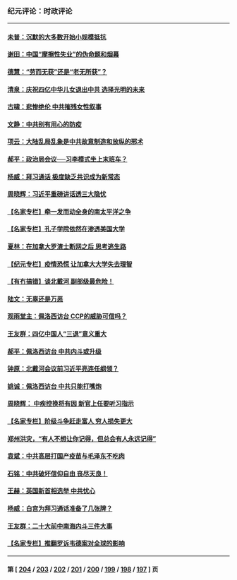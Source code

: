 ### 纪元评论：时政评论
---
#### [未普：沉默的大多数开始小规模抵抗](../../pages/nsc1025/n13791538.md) 
#### [谢田：中国“摩擦性失业”的伪命题和烟幕](../../pages/nsc1025/n13791273.md) 
#### [德慧：“劳而无获”还是“老无所获”？](../../pages/nsc1025/n13791440.md) 
#### [清泉：庆祝四亿中华儿女退出中共 选择光明的未来](../../pages/nsc1025/n13791433.md) 
#### [古啸：悲惨绝伦 中共摧残女性叙事](../../pages/nsc1025/n13791297.md) 
#### [文静：中共别有用心的防疫](../../pages/nsc1025/n13791378.md) 
#### [项云：大陆乱局乱象是中共故意制造和放纵的邪术](../../pages/nsc1025/n13791370.md) 
#### [郝平：政治局会议──习李模式坐上末班车？](../../pages/nsc1025/n13791322.md) 
#### [杨威：拜习通话 极度缺乏共识成为新常态](../../pages/nsc1025/n13791147.md) 
#### [周晓辉：习近平重磅讲话透三大隐忧](../../pages/nsc1025/n13791149.md) 
#### [【名家专栏】牵一发而动全身的南太平洋之争](../../pages/nsc1025/n13790980.md) 
#### [【名家专栏】孔子学院依然在渗透美国大学](../../pages/nsc1025/n13790981.md) 
#### [夏林：在加拿大罗渣士断网之后 思考逃生路](../../pages/nsc1025/n13791124.md) 
#### [【纪元专栏】疫情恐慌 让加拿大大学失去理智](../../pages/nsc1025/n13791035.md) 
#### [【有冇搞错】谈北戴河 副部级最危险！](../../pages/nsc1025/n13790376.md) 
#### [陆文：无辜还是万恶](../../pages/nsc1025/n13790772.md) 
#### [观雨堂主：佩洛西访台 CCP的威胁可信吗？](../../pages/nsc1025/n13790757.md) 
#### [王友群：四亿中国人“三退”意义重大](../../pages/nsc1025/n13790512.md) 
#### [郝平：佩洛西访台 中共内斗或升级](../../pages/nsc1025/n13790472.md) 
#### [钟原：北戴河会议前习近平亮连任纲领？](../../pages/nsc1025/n13790410.md) 
#### [姚诚：佩洛西访台 中共只能打嘴炮](../../pages/nsc1025/n13790434.md) 
#### [周晓辉： 中疾控换将有因 新官上任要听习指示](../../pages/nsc1025/n13790287.md) 
#### [【名家专栏】阶级斗争赶走富人 穷人损失更大](../../pages/nsc1025/n13790153.md) 
#### [郑州洪灾，“有人不想让你记得，但总会有人永远记得”](../../pages/nsc1025/n13790144.md) 
#### [袁斌：中共高层打国产疫苗与毛泽东不吃肉](../../pages/nsc1025/n13790127.md) 
#### [石铭：中共破坏信仰自由 丧尽天良！](../../pages/nsc1025/n13789844.md) 
#### [王赫：英国新首相选举 中共忧心](../../pages/nsc1025/n13789833.md) 
#### [杨威：白宫为拜习通话准备了几张牌？](../../pages/nsc1025/n13789715.md) 
#### [王友群：二十大前中南海内斗三件大事](../../pages/nsc1025/n13789729.md) 
#### [【名家专栏】推翻罗诉韦德案对全球的影响](../../pages/nsc1025/n13789406.md) 

---
#### 第 [ [204](./204.md) / [203](./203.md) / [202](./202.md) / [201](./201.md) / [200](./200.md) / [199](./199.md) / [198](./198.md) / [197](./197.md) ] 页
